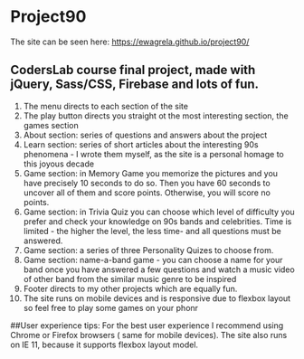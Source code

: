 # Project90
The site can be seen here: https://ewagrela.github.io/project90/
## CodersLab course final project, made with jQuery, Sass/CSS, Firebase and lots of fun.

1. The menu directs to each section of the site
2. The play button directs you straight ot the most interesting section, the games section
3. About section: series of questions and answers about the project
4. Learn section: series of short articles about the interesting 90s phenomena - I wrote them myself, as the site is a personal homage to this joyous decade
5. Game section: in Memory Game you memorize the pictures and you have precisely 10 seconds to do so. Then you  have 60 seconds to uncover all of them and score points. Otherwise, you will score no points.
6. Game section: in Trivia Quiz you can choose which level of difficulty you prefer and check your knowledge on 90s bands and celebrities. Time is limited - the higher the level, the less time- and all questions must be answered.
7. Game section: a series of three Personality Quizes to choose from. 
8. Game section: name-a-band game - you can choose a name for your band once you have answered a few questions and watch a music video of other band from the similar music genre to be inspired
9. Footer directs to my other projects which are equally fun.
10. The site runs on mobile devices and is responsive due to flexbox layout so feel free to play some games on your phonr


##User experience tips:
For the best user experience I recommend using Chrome or Firefox browsers ( same for mobile devices). The site also runs on IE 11, because it supports flexbox layout model.

